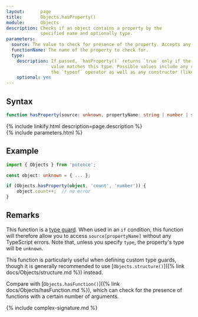 ```yaml
---
layout:      page
title:       Objects.hasProperty()
module:      Objects
description: Checks if an object contains a property by the
             specified name and optionally type.
parameters:
  source: The value to check for presence of the property. Accepts any type.
  functionName: The name of the property to check for.
  type:
    description: If passed, `hasProperty()` returns `true` only if the property
                 value matches this type. Possible values include any result of
                 the `typeof` operator as well as any constructor (like `Date`).
    optional: yes
---
```

## Syntax

```ts
function hasProperty(source: unknown, propertyName: string | number | symbol, type?: BaseType | Constructor): boolean
```

<div class="description">{% include linkify.html description=page.description %}</div>
{% include parameters.html %}

## Example

```ts
import { Objects } from 'potence';

const object: unknown = { ... };

if (Objects.hasProperty(object, 'count', 'number')) {
    object.count++;  // no error
}
```

## Remarks

This function is a
[type guard](https://www.typescriptlang.org/docs/handbook/advanced-types.html#user-defined-type-guards).
When used in an `if` condition, this function will therefore allow you to access
`source[propertyName]` without any TypeScript errors. Note that, unless you
specify `type`, the property's type will be `unknown`.

This function is particularly useful when defining custom type guards, though it
is generally recommended to use [`Objects.structure()`]({% link
docs/Objects/structure.md %}) instead.

Compare with [`Objects.hasFunction()`]({% link docs/Objects/hasFunction.md %}),
which can check for the presence of functions with a certain number of
arguments.

{% include complex-signature.md %}
